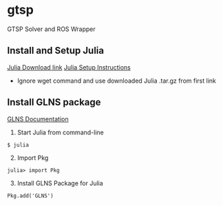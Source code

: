 # gtsp
GTSP Solver and ROS Wrapper

## Install and Setup Julia
<a href="https://julialang.org/downloads/">Julia Download link</a>
<a href="https://ferrolho.github.io/blog/2019-01-26/how-to-install-julia-on-ubuntu">Julia Setup Instructions</a>
* Ignore wget command and use downloaded Julia .tar.gz from first link

## Install GLNS package
<a href="https://ece.uwaterloo.ca/~sl2smith/GLNS/">GLNS Documentation</a>
1. Start Julia from command-line
```
$ julia
```
2. Import Pkg
```
julia> import Pkg
```
3. Install GLNS Package for Julia
```
Pkg.add('GLNS')
```
